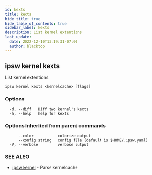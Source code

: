 ```yaml
---
id: kexts
title: kexts
hide_title: true
hide_table_of_contents: true
sidebar_label: kexts
description: List kernel extentions
last_update:
  date: 2022-12-10T13:19:31-07:00
  author: blacktop
---
```

## ipsw kernel kexts

List kernel extentions

```
ipsw kernel kexts <kernelcache> [flags]
```

### Options

```
  -d, --diff   Diff two kernel's kexts
  -h, --help   help for kexts
```

### Options inherited from parent commands

```
      --color           colorize output
      --config string   config file (default is $HOME/.ipsw.yaml)
  -V, --verbose         verbose output
```

### SEE ALSO

* [ipsw kernel](/docs/cli/ipsw/kernel)	 - Parse kernelcache

